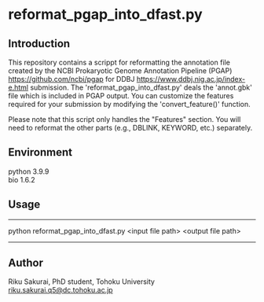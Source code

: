 # reformat_pgap_into_dfast.py

## Introduction
This repository contains a scrippt for reformatting the annotation file created by the NCBI Prokaryotic Genome Annotation Pipeline (PGAP) https://github.com/ncbi/pgap for DDBJ https://www.ddbj.nig.ac.jp/index-e.html submission.
The 'reformat_pgap_into_dfast.py' deals the 'annot.gbk' file which is included in PGAP output. You can customize the features required for your submission by modifying the 'convert_feature()' function.

Please note that this script only handles the "Features" section. You will need to reformat the other parts (e.g., DBLINK, KEYWORD, etc.) separately.
<!-- This script was created for personal use with the aim of submitting an annotation file for a metagenome-assembled genome. I hope it proves useful. -->

## Environment
python 3.9.9  
bio 1.6.2

## Usage
---

python reformat_pgap_into_dfast.py \<input file path\> \<output file path\>

---

## Author 
Riku Sakurai,
PhD student, Tohoku University  
riku.sakurai.q5@dc.tohoku.ac.jp
